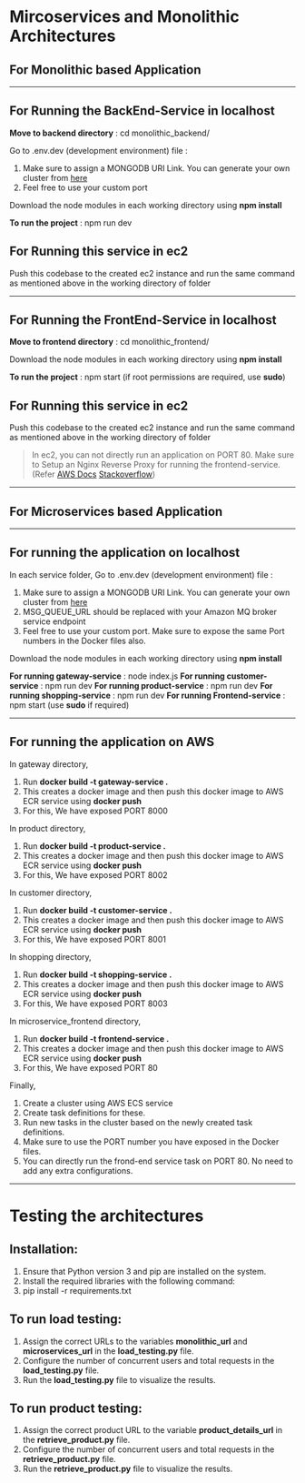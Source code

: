 # Mircoservices and Monolithic Architectures

## For Monolithic based Application
---
## For Running the BackEnd-Service in localhost

**Move to backend directory** : cd monolithic_backend/

Go to .env.dev (development environment) file :
1. Make sure to assign a MONGODB URI Link. You can generate your own cluster from [here](https://www.mongodb.com) 
2. Feel free to use your custom port


Download the node modules in each working directory using **npm install** 


**To run the project** : npm run dev


## For Running this service in ec2

Push this codebase to the created ec2 instance and run the same command as mentioned above in the working directory of folder

------ 

## For Running the FrontEnd-Service in localhost


**Move to frontend directory** : cd monolithic_frontend/

Download the node modules in each working directory using **npm install** 

**To run the project** : npm start (if root permissions are required, use **sudo**)


## For Running this service in ec2

Push this codebase to the created ec2 instance and run the same command as mentioned above in the working directory of folder

> In ec2, you can not directly run an application on PORT 80. Make sure to Setup an Nginx Reverse Proxy for running the frontend-service. (Refer [AWS Docs](https://aws.amazon.com/tutorials/setup-an-nginx-reverse-proxy/) [Stackoverflow](https://stackoverflow.com/questions/17413526/nginx-missing-sites-available-directory))


-------

## For Microservices based Application
-----
## For running the application on localhost

In each service folder, Go to .env.dev (development environment) file :
1. Make sure to assign a MONGODB URI Link. You can generate your own cluster from [here](https://www.mongodb.com)
2. MSG_QUEUE_URL should be replaced with your Amazon MQ broker service endpoint
3. Feel free to use your custom port. Make sure to expose the same Port numbers in the Docker files also.

Download the node modules in each working directory using **npm install** 

**For running gateway-service** : node index.js
**For running customer-service** : npm run dev
**For running product-service** : npm run dev
**For running shopping-service** : npm run dev
**For running Frontend-service** : npm start (use **sudo** if required)

-------

## For running the application on AWS

In gateway directory,

1. Run **docker build -t gateway-service .**
2. This creates a docker image and then push this docker image to AWS ECR service using **docker push**
3. For this, We have exposed PORT 8000

In product directory,

1. Run **docker build -t product-service .**
2. This creates a docker image and then push this docker image to AWS ECR service using **docker push**
3. For this, We have exposed PORT 8002

In customer directory,

1. Run **docker build -t customer-service .**
2. This creates a docker image and then push this docker image to AWS ECR service using **docker push**
3. For this, We have exposed PORT 8001

In shopping directory,

1. Run **docker build -t shopping-service .**
2. This creates a docker image and then push this docker image to AWS ECR service using **docker push**
3. For this, We have exposed PORT 8003
   
In microservice_frontend directory,

1. Run **docker build -t frontend-service .**
2. This creates a docker image and then push this docker image to AWS ECR service using **docker push**
3. For this, We have exposed PORT 80

Finally,
1. Create a cluster using AWS ECS service
2. Create task definitions for these.
3. Run new tasks in the cluster based on the newly created task definitions.
4. Make sure to use the PORT number you have exposed in the Docker files.
5. You can directly run the frond-end service task on PORT 80. No need to add any extra configurations.

-------

# Testing the architectures

## Installation:
1. Ensure that Python version 3 and pip are installed on the system.
2. Install the required libraries with the following command:
3. pip install -r requirements.txt

## To run load testing:

1. Assign the correct URLs to the variables **monolithic_url** and **microservices_url** in the **load_testing.py** file.
2. Configure the number of concurrent users and total requests in the **load_testing.py** file.
3. Run the **load_testing.py** file to visualize the results.

## To run product testing:

1. Assign the correct product URL to the variable **product_details_url** in the **retrieve_product.py** file.
2. Configure the number of concurrent users and total requests in the **retrieve_product.py** file.
3. Run the **retrieve_product.py** file to visualize the results.

